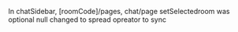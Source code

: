 In chatSidebar, [roomCode]/pages, chat/page
setSelectedroom was optional null changed to spread opreator to sync
